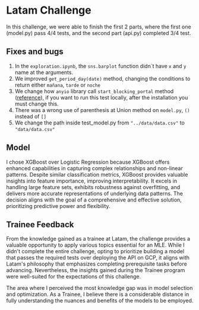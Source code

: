 # Latam Challenge

In this challenge, we were able to finish the first 2 parts, where the first one (model.py) pass 4/4 tests, and the second part (api.py) completed 3/4 test.

## Fixes and bugs

1. In the `exploration.ipynb`, the `sns.barplot` function didn´t have `x` and `y` name at the arguments.
2. We improved `get_period_day(date)` method, changing the conditions to return either `mañana`, `tarde` or `noche`
3. We change how `anyio` library call `start_blocking_portal` method ([reference](https://stackoverflow.com/questions/77596485/anyio-has-no-attribute-start-blocking-portal)), if you want to run this test locally, after the installation you must change this.
4. There was a wrong use of parenthesis at Union method on `model.py`, `()` instead of `[]`
5. We change the path inside test_model.py from `"../data/data.csv"` to `"data/data.csv"`

## Model

I chose XGBoost over Logistic Regression because XGBoost offers enhanced capabilities in capturing complex relationships and non-linear patterns. Despite similar classification metrics, XGBoost provides valuable insights into feature importance, improving interpretability. It excels in handling large feature sets, exhibits robustness against overfitting, and delivers more accurate representations of underlying data patterns. The decision aligns with the goal of a comprehensive and effective solution, prioritizing predictive power and flexibility.

## Trainee Feedback

From the knowledge gained as a trainee at Latam, the challenge provides a valuable opportunity to apply various topics essential for an MLE. While I didn't complete the entire challenge, opting to prioritize building a model that passes the required tests over deploying the API on GCP, it aligns with Latam's philosophy that emphasizes completing prerequisite tasks before advancing. Nevertheless, the insights gained during the Trainee program were well-suited for the expectations of this challenge.

The area where I perceived the most knowledge gap was in model selection and optimization. As a Trainee, I believe there is a considerable distance in fully understanding the nuances and benefits of the models to be employed.